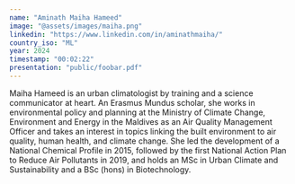 ```yaml
---
name: "Aminath Maiha Hameed"
image: "@assets/images/maiha.png"
linkedin: "https://www.linkedin.com/in/aminathmaiha/"
country_iso: "ML"
year: 2024
timestamp: "00:02:22"
presentation: "public/foobar.pdf"
---
```


Maiha Hameed is an urban climatologist by training and a science communicator at heart. An Erasmus Mundus scholar, she works in environmental policy and planning at the Ministry of Climate Change, Environment and Energy in the Maldives as an Air Quality Management Officer and takes an interest in topics linking the built environment to air quality, human health, and climate change. She led the development of a National Chemical Profile in 2015, followed by the first National Action Plan to Reduce Air Pollutants in 2019, and holds an MSc in Urban Climate and Sustainability and a BSc (hons) in Biotechnology.